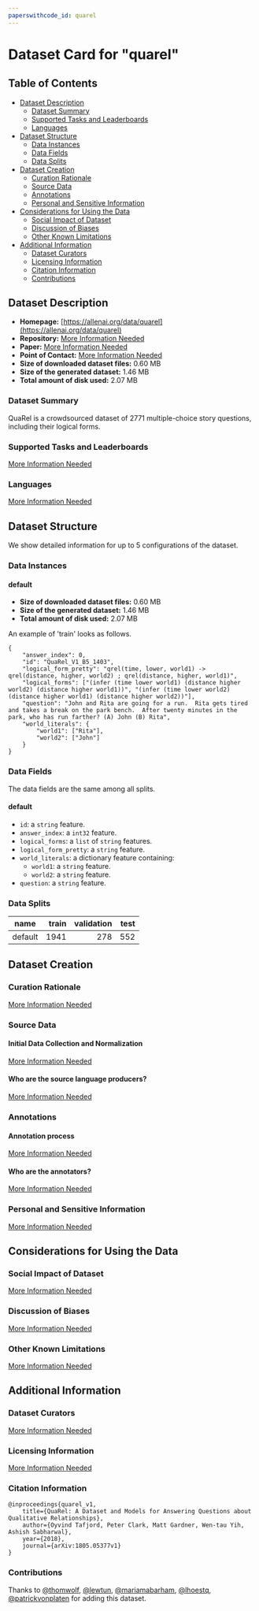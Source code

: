 ```yaml
---
paperswithcode_id: quarel
---
```


# Dataset Card for "quarel"

## Table of Contents
- [Dataset Description](#dataset-description)
  - [Dataset Summary](#dataset-summary)
  - [Supported Tasks and Leaderboards](#supported-tasks-and-leaderboards)
  - [Languages](#languages)
- [Dataset Structure](#dataset-structure)
  - [Data Instances](#data-instances)
  - [Data Fields](#data-fields)
  - [Data Splits](#data-splits)
- [Dataset Creation](#dataset-creation)
  - [Curation Rationale](#curation-rationale)
  - [Source Data](#source-data)
  - [Annotations](#annotations)
  - [Personal and Sensitive Information](#personal-and-sensitive-information)
- [Considerations for Using the Data](#considerations-for-using-the-data)
  - [Social Impact of Dataset](#social-impact-of-dataset)
  - [Discussion of Biases](#discussion-of-biases)
  - [Other Known Limitations](#other-known-limitations)
- [Additional Information](#additional-information)
  - [Dataset Curators](#dataset-curators)
  - [Licensing Information](#licensing-information)
  - [Citation Information](#citation-information)
  - [Contributions](#contributions)

## Dataset Description

- **Homepage:** [https://allenai.org/data/quarel](https://allenai.org/data/quarel)
- **Repository:** [More Information Needed](https://github.com/huggingface/datasets/blob/master/CONTRIBUTING.md#how-to-contribute-to-the-dataset-cards)
- **Paper:** [More Information Needed](https://github.com/huggingface/datasets/blob/master/CONTRIBUTING.md#how-to-contribute-to-the-dataset-cards)
- **Point of Contact:** [More Information Needed](https://github.com/huggingface/datasets/blob/master/CONTRIBUTING.md#how-to-contribute-to-the-dataset-cards)
- **Size of downloaded dataset files:** 0.60 MB
- **Size of the generated dataset:** 1.46 MB
- **Total amount of disk used:** 2.07 MB

### Dataset Summary

QuaRel is a crowdsourced dataset of 2771 multiple-choice story questions, including their logical forms.

### Supported Tasks and Leaderboards

[More Information Needed](https://github.com/huggingface/datasets/blob/master/CONTRIBUTING.md#how-to-contribute-to-the-dataset-cards)

### Languages

[More Information Needed](https://github.com/huggingface/datasets/blob/master/CONTRIBUTING.md#how-to-contribute-to-the-dataset-cards)

## Dataset Structure

We show detailed information for up to 5 configurations of the dataset.

### Data Instances

#### default

- **Size of downloaded dataset files:** 0.60 MB
- **Size of the generated dataset:** 1.46 MB
- **Total amount of disk used:** 2.07 MB

An example of 'train' looks as follows.
```
{
    "answer_index": 0,
    "id": "QuaRel_V1_B5_1403",
    "logical_form_pretty": "qrel(time, lower, world1) -> qrel(distance, higher, world2) ; qrel(distance, higher, world1)",
    "logical_forms": ["(infer (time lower world1) (distance higher world2) (distance higher world1))", "(infer (time lower world2) (distance higher world1) (distance higher world2))"],
    "question": "John and Rita are going for a run.  Rita gets tired and takes a break on the park bench.  After twenty minutes in the park, who has run farther? (A) John (B) Rita",
    "world_literals": {
        "world1": ["Rita"],
        "world2": ["John"]
    }
}
```

### Data Fields

The data fields are the same among all splits.

#### default
- `id`: a `string` feature.
- `answer_index`: a `int32` feature.
- `logical_forms`: a `list` of `string` features.
- `logical_form_pretty`: a `string` feature.
- `world_literals`: a dictionary feature containing:
  - `world1`: a `string` feature.
  - `world2`: a `string` feature.
- `question`: a `string` feature.

### Data Splits

| name  |train|validation|test|
|-------|----:|---------:|---:|
|default| 1941|       278| 552|

## Dataset Creation

### Curation Rationale

[More Information Needed](https://github.com/huggingface/datasets/blob/master/CONTRIBUTING.md#how-to-contribute-to-the-dataset-cards)

### Source Data

#### Initial Data Collection and Normalization

[More Information Needed](https://github.com/huggingface/datasets/blob/master/CONTRIBUTING.md#how-to-contribute-to-the-dataset-cards)

#### Who are the source language producers?

[More Information Needed](https://github.com/huggingface/datasets/blob/master/CONTRIBUTING.md#how-to-contribute-to-the-dataset-cards)

### Annotations

#### Annotation process

[More Information Needed](https://github.com/huggingface/datasets/blob/master/CONTRIBUTING.md#how-to-contribute-to-the-dataset-cards)

#### Who are the annotators?

[More Information Needed](https://github.com/huggingface/datasets/blob/master/CONTRIBUTING.md#how-to-contribute-to-the-dataset-cards)

### Personal and Sensitive Information

[More Information Needed](https://github.com/huggingface/datasets/blob/master/CONTRIBUTING.md#how-to-contribute-to-the-dataset-cards)

## Considerations for Using the Data

### Social Impact of Dataset

[More Information Needed](https://github.com/huggingface/datasets/blob/master/CONTRIBUTING.md#how-to-contribute-to-the-dataset-cards)

### Discussion of Biases

[More Information Needed](https://github.com/huggingface/datasets/blob/master/CONTRIBUTING.md#how-to-contribute-to-the-dataset-cards)

### Other Known Limitations

[More Information Needed](https://github.com/huggingface/datasets/blob/master/CONTRIBUTING.md#how-to-contribute-to-the-dataset-cards)

## Additional Information

### Dataset Curators

[More Information Needed](https://github.com/huggingface/datasets/blob/master/CONTRIBUTING.md#how-to-contribute-to-the-dataset-cards)

### Licensing Information

[More Information Needed](https://github.com/huggingface/datasets/blob/master/CONTRIBUTING.md#how-to-contribute-to-the-dataset-cards)

### Citation Information

```
@inproceedings{quarel_v1,
    title={QuaRel: A Dataset and Models for Answering Questions about Qualitative Relationships},
    author={Oyvind Tafjord, Peter Clark, Matt Gardner, Wen-tau Yih, Ashish Sabharwal},
    year={2018},
    journal={arXiv:1805.05377v1}
}

```


### Contributions

Thanks to [@thomwolf](https://github.com/thomwolf), [@lewtun](https://github.com/lewtun), [@mariamabarham](https://github.com/mariamabarham), [@lhoestq](https://github.com/lhoestq), [@patrickvonplaten](https://github.com/patrickvonplaten) for adding this dataset.
